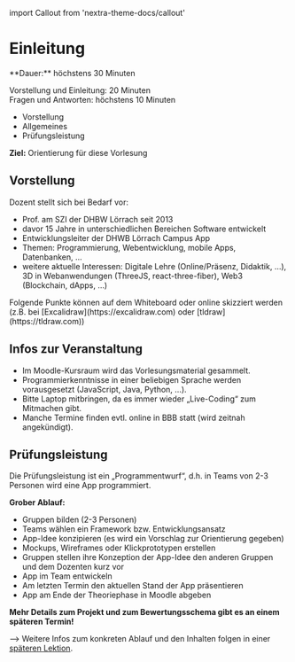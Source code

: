 import Callout from 'nextra-theme-docs/callout'

# Einleitung

<Callout>
  **Dauer:** höchstens 30 Minuten

  Vorstellung und Einleitung: 20 Minuten \
  Fragen und Antworten: höchstens 10 Minuten

  - Vorstellung
  - Allgemeines
  - Prüfungsleistung

  **Ziel:** Orientierung für diese Vorlesung
</Callout>


## Vorstellung

Dozent stellt sich bei Bedarf vor: 

- Prof. am SZI der DHBW Lörrach seit 2013
- davor 15 Jahre in unterschiedlichen Bereichen Software entwickelt
- Entwicklungsleiter der DHWB Lörrach Campus App
- Themen: Programmierung, Webentwicklung, mobile Apps, Datenbanken, …
- weitere aktuelle Interessen: Digitale Lehre (Online/Präsenz, Didaktik, …), 3D in Webanwendungen (ThreeJS, react-three-fiber), Web3 (Blockchain, dApps, …)

<Callout type="warning">
Folgende Punkte können auf dem Whiteboard oder online skizziert werden (z.B. bei [Excalidraw](https://excalidraw.com) oder [tldraw](https://tldraw.com))
</Callout>

## Infos zur Veranstaltung

- Im Moodle-Kursraum wird das Vorlesungsmaterial gesammelt.
- Programmierkenntnisse in einer beliebigen Sprache werden vorausgesetzt (JavaScript, Java, Python, …). 
- Bitte Laptop mitbringen, da es immer wieder „Live-Coding“ zum Mitmachen gibt. 
- Manche Termine finden evtl. online in BBB statt (wird zeitnah angekündigt).

## Prüfungsleistung
Die Prüfungsleistung ist ein „Programmentwurf“, d.h. in 
Teams von 2-3 Personen wird eine App programmiert.

**Grober Ablauf:**

- Gruppen bilden (2-3 Personen)
- Teams wählen ein Framework bzw. Entwicklungsansatz
- App-Idee konzipieren (es wird ein Vorschlag zur Orientierung gegeben)
- Mockups, Wireframes oder Klickprototypen erstellen
- Gruppen stellen ihre Konzeption der App-Idee den anderen Gruppen und dem Dozenten kurz vor
- App im Team entwickeln
- Am letzten Termin den aktuellen Stand der App präsentieren
- App am Ende der Theoriephase in Moodle abgeben

**Mehr Details zum Projekt und zum Bewertungsschema gibt es an einem späteren Termin!**
        
&xrarr; Weitere Infos zum konkreten Ablauf und den Inhalten folgen in einer [späteren Lektion](/mobile/01-intro/ablauf).